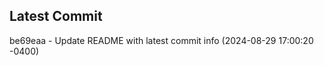 
## Latest Commit
be69eaa - Update README with latest commit info (2024-08-29 17:00:20 -0400) <Yunxi-Zhou>
